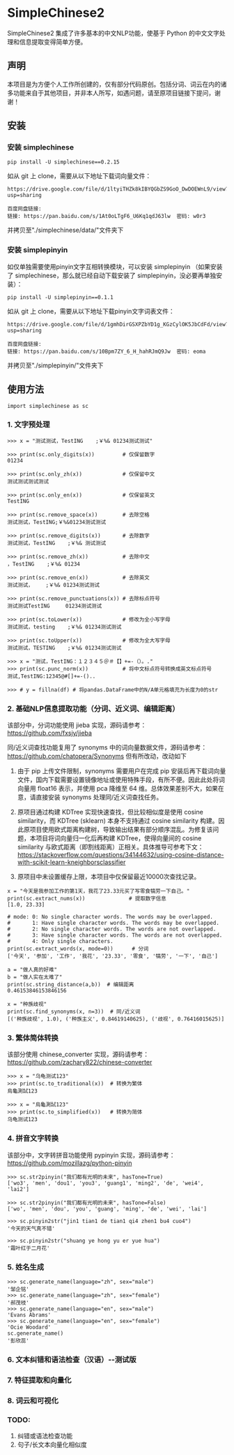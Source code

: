 # SimpleChinese2

SimpleChinese2 集成了许多基本的中文NLP功能，使基于 Python 的中文文字处理和信息提取变得简单方便。

## 声明

本项目是为方便个人工作所创建的，仅有部分代码原创。包括分词、词云在内的诸多功能来自于其他项目，并非本人所写，如遇问题，请至原项目链接下提问，谢谢！

## 安装

### 安装 simplechinese

```
pip install -U simplechinese==0.2.15
```

如从 git 上 clone，需要从以下地址下载词向量文件：

```
https://drive.google.com/file/d/1ltyiTHZk8kIBYQGbZS9GoO_DwDOEWnL9/view?usp=sharing

百度网盘链接:
链接: https://pan.baidu.com/s/1At0oLTgF6_U6Kq1qdJ63lw  密码: w0r3
```

并拷贝至"./simplechinese/data/"文件夹下

### 安装 simplepinyin

如仅单独需要使用pinyin文字互相转换模块，可以安装 simplepinyin （如果安装了 simplechinese，那么就已经自动下载安装了 simplepinyin，没必要再单独安装）：

```
pip install -U simplepinyin==0.1.1
```

如从 git 上 clone，需要从以下地址下载pinyin文字词表文件：

```
https://drive.google.com/file/d/1gmhDirGSXPZbYD1g_KGzCylOK5JbCdFd/view?usp=sharing

百度网盘链接:
链接: https://pan.baidu.com/s/10Bpm7ZY_6_H_hahRJmQ9Jw  密码: eoma
```

并拷贝至"./simplepinyin/"文件夹下

## 使用方法

```
import simplechinese as sc
```

### 1. 文字预处理

```
>>> x = "测试测试，TestING    ;￥%& 01234测试测试"

>>> print(sc.only_digits(x))         # 仅保留数字
01234

>>> print(sc.only_zh(x))             # 仅保留中文
测试测试测试测试

>>> print(sc.only_en(x))             # 仅保留英文
TestING

>>> print(sc.remove_space(x))        # 去除空格
测试测试，TestING;￥%&01234测试测试

>>> print(sc.remove_digits(x))       # 去除数字
测试测试，TestING    ;￥%& 测试测试

>>> print(sc.remove_zh(x))           # 去除中文
，TestING    ;￥%& 01234

>>> print(sc.remove_en(x))           # 去除英文
测试测试，    ;￥%& 01234测试测试

>>> print(sc.remove_punctuations(x)) # 去除标点符号
测试测试TestING     01234测试测试

>>> print(sc.toLower(x))             # 修改为全小写字母
测试测试，testing    ;￥%& 01234测试测试

>>> print(sc.toUpper(x))             # 修改为全大写字母
测试测试，TESTING    ;￥%& 01234测试测试

>>> x = "测试，TestING：１２３４５＠＃【】+=-（）。."
>>> print(sc.punc_norm(x))           # 将中文标点符号转换成英文标点符号
测试,TestING:12345@#[]+=-()..

>>> # y = fillna(df) # 将pandas.DataFrame中的N/A单元格填充为长度为0的str
```

### 2. 基础NLP信息提取功能（分词、近义词、编辑距离）

该部分中，分词功能使用 jieba 实现，源码请参考：https://github.com/fxsjy/jieba

同/近义词查找功能复用了 synonyms 中的词向量数据文件，源码请参考：https://github.com/chatopera/Synonyms 但有所改动，改动如下

1. 由于 pip 上传文件限制，synonyms 需要用户在完成 pip 安装后再下载词向量文件，国内下载需要设置镜像地址或使用特殊手段，有所不便。因此此处将词向量用 float16 表示，并使用 pca 降维至 64 维。总体效果差别不大，如果在意，请直接安装 synonyms 处理同/近义词查找任务。

2. 原项目通过构建 KDTree 实现快速查找，但比较相似度是使用 cosine similarity，而 KDTree (sklearn) 本身不支持通过 cosine similarity 构建。因此原项目使用欧式距离构建树，导致输出结果有部分顺序混乱。为修复该问题，本项目将词向量归一化后再构建 KDTree，使得向量间的 cosine similarity 与欧式距离（即割线距离）正相关。具体推导可参考下文：https://stackoverflow.com/questions/34144632/using-cosine-distance-with-scikit-learn-kneighborsclassifier

3. 原项目中未设置缓存上限，本项目中仅保留最近10000次查找记录。

```
x = "今天是我参加工作的第1天，我花了23.33元买了写零食犒劳一下自己。"
print(sc.extract_nums(x))              # 提取数字信息
[1.0, 23.33]

# mode: 0: No single character words. The words may be overlapped.
#       1: Have single character words. The words may be overlapped.
#       2: No single character words. The words are not overlapped.
#       3: Have single character words. The words are not overlapped.
#       4: Only single characters.
print(sc.extract_words(x, mode=0))      # 分词
['今天', '参加', '工作', '我花', '23.33', '零食', '犒劳', '一下', '自己']

a = "做人真的好难"
b = "做人实在太难了"
print(sc.string_distance(a,b))  # 编辑距离
0.46153846153846156

x = "种族歧视"
print(sc.find_synonyms(x, n=3))  # 同/近义词
[('种族歧视', 1.0), ('种族主义', 0.84619140625), ('歧视', 0.76416015625)]
```

### 3. 繁体简体转换

该部分使用 chinese_converter 实现，源码请参考：https://github.com/zachary822/chinese-converter

```
>>> x = "乌龟测试123"
>>> print(sc.to_traditional(x))  # 转换为繁体
烏龜測試123

>>> x = "烏龜測試123"
>>> print(sc.to_simplified(x))   # 转换为简体
乌龟测试123
```


### 4. 拼音文字转换

该部分中，文字转拼音功能使用 pypinyin 实现，源码请参考：https://github.com/mozillazg/python-pinyin

```
>>> sc.str2pinyin("我们都有光明的未来", hasTone=True)
['wo3', 'men', 'dou1', 'you3', 'guang1', 'ming2', 'de', 'wei4', 'lai2']

>>> sc.str2pinyin("我们都有光明的未来", hasTone=False)
['wo', 'men', 'dou', 'you', 'guang', 'ming', 'de', 'wei', 'lai']

>>> sc.pinyin2str("jin1 tian1 de tian1 qi4 zhen1 bu4 cuo4")
'今天的天气真不错'

>>> sc.pinyin2str("shuang ye hong yu er yue hua")
'霜叶红于二月花'
```

### 5. 姓名生成
```
>>> sc.generate_name(language="zh", sex="male")
'邹企铭'
>>> sc.generate_name(language="zh", sex="female")
'郝茂枝'
>>> sc.generate_name(language="en", sex="male")
'Evans Abrams'
>>> sc.generate_name(language="en", sex="female")
'Ocie Woodard'
sc.generate_name()
'彭欣蕊'
```

### 6. 文本纠错和语法检查（汉语）--测试版

### 7. 特征提取和向量化

### 8. 词云和可视化

### TODO:

1. 纠错或语法检查功能
2. 句子/长文本向量化相似度
